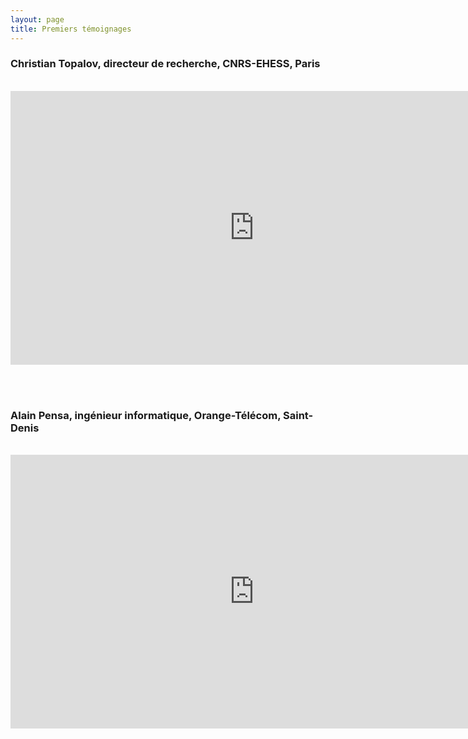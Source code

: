 ```yaml
---
layout: page
title: Premiers témoignages
---
```


### Christian Topalov, directeur de recherche, CNRS-EHESS, Paris
<br>  
<iframe width="779" height="438" src="https://www.youtube.com/embed/SvOhVw2mSdk" frameborder="0" allow="accelerometer; autoplay; encrypted-media; gyroscope; picture-in-picture" allowfullscreen></iframe>

<br> <br>

### Alain Pensa, ingénieur informatique, Orange-Télécom, Saint-Denis
<br> 
<iframe width="779" height="438" src="https://www.youtube.com/embed/coCIVyK7sJQ" frameborder="0" allow="accelerometer; autoplay; encrypted-media; gyroscope; picture-in-picture" allowfullscreen></iframe>



